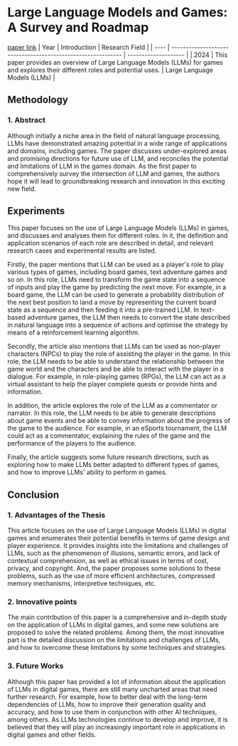 # Large Language Models and Games: A Survey and Roadmap
[paper link](https://arxiv.org/pdf/2402.18659) 
| Year | Introduction                                                         | Research Field                 |
| ---- | ------------------------------------------------------------ | -------------------- |
| 2024 | This paper provides an overview of Large Language Models (LLMs) for games and explores their different roles and potential uses.          |  Large Language Models (LLMs)        |

## Methodology

### 1. Abstract
Although initially a niche area in the field of natural language processing, LLMs have demonstrated amazing potential in a wide range of applications and domains, including games. The paper discusses under-explored areas and promising directions for future use of LLM, and reconciles the potential and limitations of LLM in the games domain. As the first paper to comprehensively survey the intersection of LLM and games, the authors hope it will lead to groundbreaking research and innovation in this exciting new field.

## Experiments
This paper focuses on the use of Large Language Models (LLMs) in games, and discusses and analyses them for different roles. In it, the definition and application scenarios of each role are described in detail, and relevant research cases and experimental results are listed.

Firstly, the paper mentions that LLM can be used as a player's role to play various types of games, including board games, text adventure games and so on. In this role, LLMs need to transform the game state into a sequence of inputs and play the game by predicting the next move. For example, in a board game, the LLM can be used to generate a probability distribution of the next best position to land a move by representing the current board state as a sequence and then feeding it into a pre-trained LLM. In text-based adventure games, the LLM then needs to convert the state described in natural language into a sequence of actions and optimise the strategy by means of a reinforcement learning algorithm.

Secondly, the article also mentions that LLMs can be used as non-player characters (NPCs) to play the role of assisting the player in the game. In this role, the LLM needs to be able to understand the relationship between the game world and the characters and be able to interact with the player in a dialogue. For example, in role-playing games (RPGs), the LLM can act as a virtual assistant to help the player complete quests or provide hints and information.

In addition, the article explores the role of the LLM as a commentator or narrator. In this role, the LLM needs to be able to generate descriptions about game events and be able to convey information about the progress of the game to the audience. For example, in an eSports tournament, the LLM could act as a commentator, explaining the rules of the game and the performance of the players to the audience.

Finally, the article suggests some future research directions, such as exploring how to make LLMs better adapted to different types of games, and how to improve LLMs' ability to perform in games.
 
## Conclusion

### 1. Advantages of the Thesis
This article focuses on the use of Large Language Models (LLMs) in digital games and enumerates their potential benefits in terms of game design and player experience. It provides insights into the limitations and challenges of LLMs, such as the phenomenon of illusions, semantic errors, and lack of contextual comprehension, as well as ethical issues in terms of cost, privacy, and copyright. And, the paper proposes some solutions to these problems, such as the use of more efficient architectures, compressed memory mechanisms, interpretive techniques, etc.

### 2. Innovative points
The main contribution of this paper is a comprehensive and in-depth study on the application of LLMs in digital games, and some new solutions are proposed to solve the related problems. Among them, the most innovative part is the detailed discussion on the limitations and challenges of LLMs, and how to overcome these limitations by some techniques and strategies. 

### 3. Future Works
Although this paper has provided a lot of information about the application of LLMs in digital games, there are still many uncharted areas that need further research. For example, how to better deal with the long-term dependencies of LLMs, how to improve their generation quality and accuracy, and how to use them in conjunction with other AI techniques, among others. As LLMs technologies continue to develop and improve, it is believed that they will play an increasingly important role in applications in digital games and other fields.  
